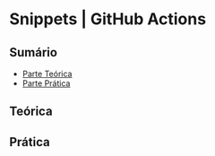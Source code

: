 # Snippets | GitHub Actions

## Sumário

- [Parte Teórica]()
- [Parte Prática]()

## Teórica

## Prática


